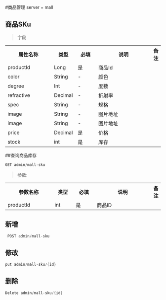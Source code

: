 #商品管理
server = mall

## 商品SKu
 
> 字段
 <table>
     <tr>
         <th style="width:150px;">属性名称</th>
         <th style="width:60px;">类型</th>
         <th style="width:60px;">必填</th>
         <th style="width:200px;">说明</th>
         <th>备注</th>
     </tr>
    <tr>
            <td>productId</td>
            <td>Long</td>
            <td>是</td>
            <td>商品Id</td>
            <td></td>
        </tr>
        <tr>
            <td>color</td>
            <td>String</td>
            <td>-</td>
            <td>颜色</td>
            <td></td>
        </tr>
        <tr>
            <td>degree</td>
            <td>Int</td>
            <td>-</td>
            <td>度数</td>
            <td></td>
        </tr>
        <tr>
            <td>refractive</td>
            <td>Decimal</td>
            <td>-</td>
            <td>折射率</td>
            <td></td>
        </tr>
        <tr>
            <td>spec</td>
            <td>String</td>
            <td>-</td>
            <td>规格</td>
            <td></td>
        </tr>
        <tr>
            <td>image</td>
            <td>String</td>
            <td>-</td>
            <td>图片地址</td>
            <td></td>
        </tr>
        <tr>
            <td>image</td>
            <td>String</td>
            <td>-</td>
            <td>图片地址</td>
            <td></td>
        </tr>
        <tr>
            <td>price</td>
            <td>Decimal</td>
            <td>是</td>
            <td>价格</td>
            <td></td>
        </tr>
        <tr>
            <td>stock</td>
            <td>int</td>
            <td>是</td>
            <td>库存</td>
            <td></td>
        </tr>
                  
 </table>    
 
 ##查询商品库存
 ```java 
 GET admin/mall-sku
```
 > 参数:
 <table>
     <tr>
         <th style="width:150px;">参数名称</th>
         <th style="width:60px;">类型</th>
         <th style="width:60px;">必填</th>
         <th style="width:200px;">说明</th>
         <th>备注</th>
     </tr>
     <tr>
         <td>productId</td>
         <td>int</td>
         <td>是</td>
         <td>商品ID</td>
         <td></td>
     </tr>
  </table>  
  
  ## 新增
  
   ```java 
    POST admin/mall-sku
   ```

  ## 修改
  ```java 
  put admin/mall-sku/{id}
 ```


  ## 删除
  ```java 
  Delete admin/mall-sku/{id}
 ```